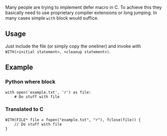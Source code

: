 Many people are trying to implement defer macro in C. To achieve this they basically need to use proprietary compiler extensions or long jumping. In many cases simple `with` block would suffice.

## Usage

Just include the file (or simply copy the oneliner) and invoke with `WITH(<initial statement>, <cleanup statement>)`.

## Example

### Python where block

```
with open('example.txt', 'r') as file:
    # Do stuff with file
```

### Translated to C

```
WITH(FILE* file = fopen("example.txt", "r"), fclose(file)) {
    // Do stuff with file
}
```